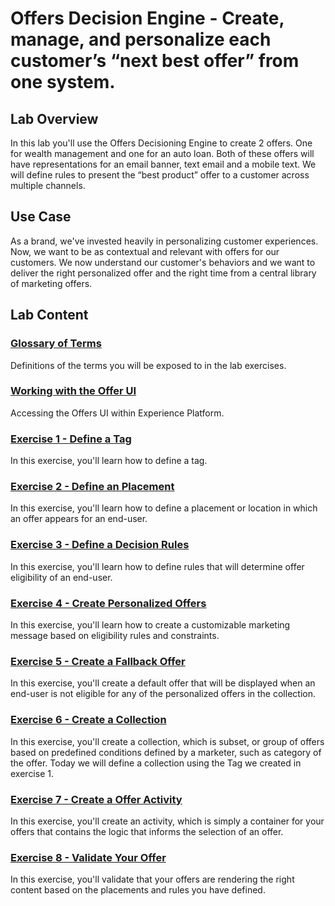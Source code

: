 # Offers Decision Engine - Create, manage, and personalize each customer’s “next best offer” from one system.

## Lab Overview

In this lab you'll use the Offers Decisioning Engine to create 2 offers. One for wealth management and one for an auto loan. Both of these offers will have representations for an email banner, text email and a mobile text. We will define rules to present the “best product” offer to a customer across multiple channels.


## Use Case
As a brand, we've invested heavily in personalizing customer experiences. Now, we want to be as contextual and relevant with offers for our customers.
We now understand our customer's behaviors and we want to deliver the right personalized offer and the right time from a central library of marketing offers.



## Lab Content

### [Glossary of Terms](Glossary.md)

Definitions of the terms you will be exposed to in the lab exercises.

### [Working with the Offer UI](OffersUI.md)

Accessing the Offers UI within Experience Platform.

### [Exercise 1 - Define a Tag](Exercise1-Tags.md)

In this exercise, you'll learn how to define a tag.

### [Exercise 2 - Define an Placement](Exercise2-Placements.md)

In this exercise, you'll learn how to define a placement or location in which an offer appears for an end-user.

### [Exercise 3 - Define a Decision Rules](Exercise3-DecisionRules.md)

In this exercise, you'll learn how to define rules that will determine offer eligibility of an end-user.

### [Exercise 4 - Create Personalized Offers](Exercise4-PersonalizedOffers.md)

In this exercise, you'll learn how to create a customizable marketing message based on eligibility rules and constraints. 

### [Exercise 5 - Create a Fallback Offer](Exercise5-FallbackOffer.md)

In this exercise, you'll create a default offer that will be displayed when an end-user is not eligible for any of the personalized offers in the collection.

### [Exercise 6 - Create a Collection](Exercise6-Collections.md)

In this exercise, you'll create a collection, which is subset, or group of offers based on predefined conditions defined by a marketer, such as category of the offer. Today we will define a collection using the Tag we created in exercise 1.

### [Exercise 7 - Create a Offer Activity](Exercise7-OfferActivity.md)

In this exercise, you'll create an activity, which is simply a container for your offers that contains the logic that informs the selection of an offer.

### [Exercise 8 - Validate Your Offer ](Exercise8-ValidateOffer.md)

In this exercise, you'll validate that your offers are rendering the right content based on the placements and rules you have defined.
